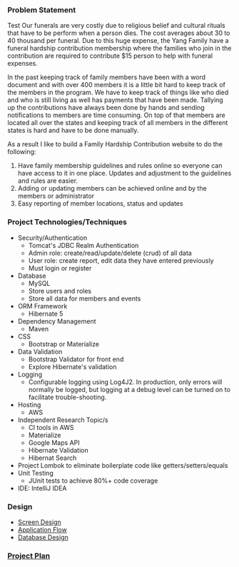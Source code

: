 ### Problem Statement

Test Our funerals are very costly due to religious belief and cultural rituals that have to be perform when a person dies. The cost averages about 30 to 40 thousand per funeral.  Due to this huge expense, the Yang Family have a funeral hardship contribution membership where the families who join in the contribution are required to contribute $15 person to help with funeral expenses. 

In the past keeping track of family members have been with a word document and with over 400 members it is a little bit hard to keep track of the members in the program.  We have to keep track of things like who died and who is still living as well has payments that have been made. Tallying up the contributions have always been done by hands and sending notifications to members are time consuming. On top of that members are located all over the states and keeping track of all members in the different states is hard and have to be done manually.

As a result I like to build a Family Hardship Contribution website to do the following:

1. Have family membership guidelines and rules online so everyone can have access to it in one place.  Updates and adjustment to the guidelines and rules are easier.
2. Adding or updating members can be achieved online and by the members or administrator
3. Easy reporting of member locations, status and updates

### Project Technologies/Techniques 

* Security/Authentication
  * Tomcat's JDBC Realm Authentication
  * Admin role: create/read/update/delete (crud) of all data
  * User role: create report, edit data they have entered previously
  * Must login or register 
* Database
  * MySQL
  * Store users and roles
  * Store all data for members and events
* ORM Framework
  * Hibernate 5
* Dependency Management
  * Maven
* CSS 
  * Bootstrap or Materialize
* Data Validation
  * Bootstrap Validator for front end
  * Explore Hibernate's validation
* Logging
  * Configurable logging using Log4J2. In production, only errors will normally be logged, but logging at a debug level can be turned on to facilitate trouble-shooting. 
* Hosting
  * AWS
* Independent Research Topic/s
  * CI tools in AWS
  * Materialize
  * Google Maps API
  * Hibernate Validation
  * Hibernat Search
* Project Lombok to eliminate boilerplate code like getters/setters/equals
* Unit Testing
  * JUnit tests to achieve 80%+ code coverage 
* IDE: IntelliJ IDEA


### Design

* [Screen Design](https://github.com/kiayang/indieProject/blob/master/Indie%20Screen%20Design.docx)
* [Application Flow](https://github.com/kiayang/indieProject/blob/master/indieScreenDesign.pdf)
* [Database Design](https://github.com/kiayang/indieProject/blob/master/visualdiagram.png)

### [Project Plan](ProjectPlan.md)


